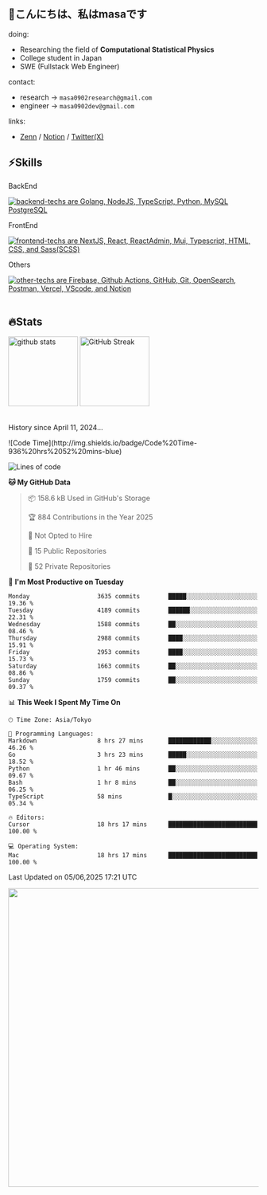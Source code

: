 <h2>👋こんにちは、私はmasaです</h2>

<section>
  <section>
    <div>doing: 
    <ul>
      <li>Researching the field of <b>Computational Statistical Physics</b></li>
      <li>College student in Japan</li>
      <li>SWE (Fullstack Web Engineer)</li>
    </ul>
    </div>
    <div>contact: 
      <ul>
        <li>research → <code>masa0902research@gmail.com</code></li>
        <li>engineer → <code>masa0902dev@gmail.com</code></li>
      </ul>
    </div>
  </section>
  <div>links:
    <ul>
      <li><a href="https://zenn.dev/masa0902dev">
  Zenn</a> / <a href="https://masa0902dev.notion.site/Tech-Blog-MASA-0f225d11627944d692699daf0686cd9e">Notion</a> / <a href="https://x.com/masa0902dev">Twitter(X)</a>
      </li>
    </ul>
  </div>
</section>


<section>
  <h1>⚡️Skills</h1>

  <div>
    <p>BackEnd</p>
    <a href="https://skillicons.dev">
      <img alt="backend-techs are Golang, NodeJS, TypeScript, Python, MySQL PostgreSQL" src="https://skillicons.dev/icons?theme=light&perline=9&i=go,nodejs,ts,py,mysql,postgresql">
    </a>  
    <p>FrontEnd</p>
    <a href="https://skillicons.dev">
      <img alt="frontend-techs are NextJS, React, ReactAdmin, Mui, Typescript, HTML, CSS, and Sass(SCSS)" src="https://skillicons.dev/icons?theme=light&perline=9&i=next,react,mui,ts,html,css,sass">
    </a>
    <p>Others</p>
    <a href="https://skillicons.dev">
      <img alt="other-techs are Firebase, Github Actions, GitHub, Git, OpenSearch, Postman, Vercel, VScode, and Notion" src="https://skillicons.dev/icons?theme=light&perline=9&i=firebase,githubactions,github,git,elasticsearch,postman,vercel,vscode,notion">
    </a>
  </div>
  <br>
</section>




<section>
  <h1>🔥Stats</h1>
  
  <div align="left"> 
<!--     <img
      alt="Top Langs"
      height="170px"
      src="https://github-readme-stats-ten-lilac-82.vercel.app/api/top-langs/?username=masa0902dev&layout=compact&show_icons=true&theme=ayu-mirage&count_private=true&size_weight=0.6&count_weight=0.4&title_color=FFD100&text_color=73D0FF&border_radius=6&exclude_repo=ec-costco-resale,a-team-dev,ulucus,laravel-vercel-mysql-test&hide=blade,php,css,html"
    /> -->
    <img
      alt="github stats"
      height="140px"
      src="https://github-readme-stats-ten-lilac-82.vercel.app/api?username=masa0902dev&theme=ayu-mirage&show_icons=true&count_private=true&title_color=FFD100&text_color=73D0FF&text_bold=true&icon_color=FFD100&border_radius=6&hide=contribs"
    />
    <a href="https://git.io/streak-stats">
      <img
        alt="GitHub Streak"
        height="140px"
        src="https://github-readme-streak-stats-rouge-one.vercel.app?user=masa0902dev&theme=ayu-mirage&date_format=n%2Fj%5B%2FY%5D&card_height=170&text_bold=true"
      />
    </a>
    <!-- size_weight:byte count, count_weight:レポジトリが持つ割合 -->
    <!-- 除外→css:scssある, blade:phpある -->
    <!-- exclude_repo:特定のレポジトリを排除 -->
    <!-- DSAs -->
<!--     <img width='330' alt="Project Euler profile" src="https://projecteuler.net/profile/masa0902dev.png" />
    <div>
      <img height='384' alt="Leetcode profile" src="https://leetcard.jacoblin.cool/masa0902dev?theme=unicorn&font=NTR&ext=activity" />
      <img height='384' alt="Atcoder profile" src="https://atcoder-readme-stats.vercel.app/stats/masa0902dev?show_history=4" />
    </div> -->
  </div>
  <div>
    <br>
    <p>History since April 11, 2024...</p>
<!--START_SECTION:waka-->
![Code Time](http://img.shields.io/badge/Code%20Time-936%20hrs%2052%20mins-blue)

![Lines of code](https://img.shields.io/badge/From%20Hello%20World%20I%27ve%20Written-76.6%20million%20lines%20of%20code-blue)

**🐱 My GitHub Data** 

> 📦 158.6 kB Used in GitHub's Storage 
 > 
> 🏆 884 Contributions in the Year 2025
 > 
> 🚫 Not Opted to Hire
 > 
> 📜 15 Public Repositories 
 > 
> 🔑 52 Private Repositories 
 > 
📅 **I'm Most Productive on Tuesday** 

```text
Monday                   3635 commits        █████░░░░░░░░░░░░░░░░░░░░   19.36 % 
Tuesday                  4189 commits        ██████░░░░░░░░░░░░░░░░░░░   22.31 % 
Wednesday                1588 commits        ██░░░░░░░░░░░░░░░░░░░░░░░   08.46 % 
Thursday                 2988 commits        ████░░░░░░░░░░░░░░░░░░░░░   15.91 % 
Friday                   2953 commits        ████░░░░░░░░░░░░░░░░░░░░░   15.73 % 
Saturday                 1663 commits        ██░░░░░░░░░░░░░░░░░░░░░░░   08.86 % 
Sunday                   1759 commits        ██░░░░░░░░░░░░░░░░░░░░░░░   09.37 % 
```


📊 **This Week I Spent My Time On** 

```text
🕑︎ Time Zone: Asia/Tokyo

💬 Programming Languages: 
Markdown                 8 hrs 27 mins       ████████████░░░░░░░░░░░░░   46.26 % 
Go                       3 hrs 23 mins       █████░░░░░░░░░░░░░░░░░░░░   18.52 % 
Python                   1 hr 46 mins        ██░░░░░░░░░░░░░░░░░░░░░░░   09.67 % 
Bash                     1 hr 8 mins         ██░░░░░░░░░░░░░░░░░░░░░░░   06.25 % 
TypeScript               58 mins             █░░░░░░░░░░░░░░░░░░░░░░░░   05.34 % 

🔥 Editors: 
Cursor                   18 hrs 17 mins      █████████████████████████   100.00 % 

💻 Operating System: 
Mac                      18 hrs 17 mins      █████████████████████████   100.00 % 
```


 Last Updated on 05/06,2025 17:21 UTC
<!--END_SECTION:waka-->
  </div>
  <div>
    <a href="https://wakatime.com/@masa0902dev">
      <img align="center" width="600" src="https://github-readme-stats.vercel.app/api/wakatime?username=@masa0902dev&layout=compact&langs_count=16&custom_title=WakaTime%20Stats%20(Top%2016%20Langs)" />
<!--       %20はURLにおいて半角スペースを表す -->
    </a>
  </div>
</section>
